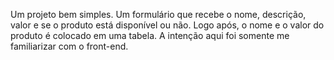 Um projeto bem simples. Um formulário que recebe o nome, descrição, valor e se o produto está disponível ou não. Logo após, o nome e o valor do produto é colocado em uma tabela.
A intenção aqui foi somente me familiarizar com o front-end.
